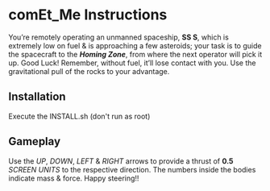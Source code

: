 # comEt_Me Instructions

You’re remotely operating an unmanned spaceship, **SS S**, which is extremely low on fuel & is approaching a few asteroids; your task is to guide the spacecraft to the ***Homing Zone***, from where the next operator will pick it up. Good Luck!
Remember, without fuel, it’ll lose contact with you. Use the gravitational pull of the rocks to your advantage.

## Installation

Execute the INSTALL.sh (don't run as root)

## Gameplay

Use the *UP*, *DOWN*, *LEFT* & *RIGHT* arrows to provide a thrust of **0.5** *SCREEN UNITS* to the respective direction.
The numbers inside the bodies indicate mass & force.
Happy steering!!
